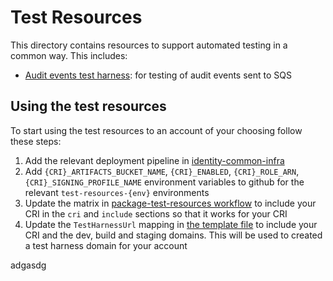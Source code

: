 # Test Resources

This directory contains resources to support automated testing in a common way. This includes:
- [Audit events test harness](audit-events-test-harness/README.md): for testing of audit events sent to SQS

## Using the test resources

To start using the test resources to an account of your choosing follow these steps:
1. Add the relevant deployment pipeline in [identity-common-infra](https://github.com/govuk-one-login/identity-common-infra)
2. Add `{CRI}_ARTIFACTS_BUCKET_NAME`, `{CRI}_ENABLED`, `{CRI}_ROLE_ARN`, `{CRI}_SIGNING_PROFILE_NAME` environment variables to github for the relevant `test-resources-{env}` environments
3. Update the matrix in [package-test-resources workflow](../.github/workflows/package-test-resources.yml) to include your CRI in the `cri` and `include` sections so that it works for your CRI
4. Update the `TestHarnessUrl` mapping in [the template file](./infrastructure/template.yaml) to include your CRI and the dev, build and staging domains. This will be used to created a test harness domain for your account

adgasdg